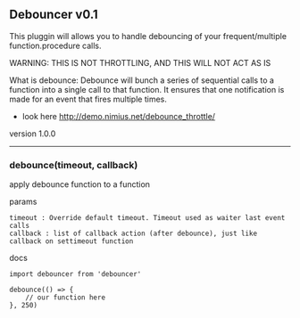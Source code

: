 ## Debouncer v0.1
This pluggin will allows you to handle debouncing of your frequent/multiple function.procedure calls.

WARNING:
THIS IS NOT THROTTLING, AND THIS WILL NOT ACT AS IS

What is debounce:
Debounce will bunch a series of sequential calls to a function into a single call to that function.
It ensures that one notification is made for an event that fires multiple times.
* look here http://demo.nimius.net/debounce_throttle/

version 1.0.0

-------
### debounce(timeout, callback)
apply debounce function to a function

params
```
timeout : Override default timeout. Timeout used as waiter last event calls
callback : list of callback action (after debounce), just like callback on settimeout function
```

docs
```
import debouncer from 'debouncer'

debounce(() => {
    // our function here
}, 250)
```
